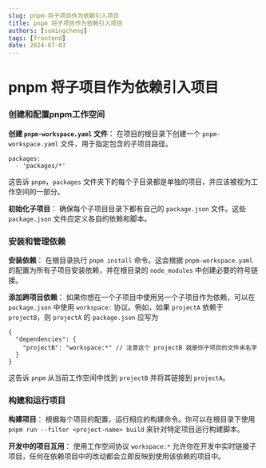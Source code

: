 ```yaml
---
slug: pnpm-将子项目作为依赖引入项目
title: pnpm 将子项目作为依赖引入项目
authors: [sumingcheng]
tags: [frontend]
date: 2024-07-03
---
```


# pnpm 将子项目作为依赖引入项目



 

### 创建和配置pnpm工作空间  

**创建 `pnpm-workspace.yaml` 文件**： 在项目的根目录下创建一个 `pnpm-workspace.yaml` 文件，用于指定包含的子项目路径。

```
packages:
  - 'packages/*'
```

这告诉 `pnpm`，`packages` 文件夹下的每个子目录都是单独的项目，并应该被视为工作空间的一部分。

**初始化子项目**： 确保每个子项目目录下都有自己的 `package.json` 文件。这些 `package.json` 文件应定义各自的依赖和脚本。

### 安装和管理依赖  

**安装依赖**： 在根目录执行 `pnpm install` 命令。这会根据 `pnpm-workspace.yaml` 的配置为所有子项目安装依赖，并在根目录的 `node_modules` 中创建必要的符号链接。

**添加跨项目依赖**： 如果你想在一个子项目中使用另一个子项目作为依赖，可以在 `package.json` 中使用 `workspace:` 协议。例如，如果 `projectA` 依赖于 `projectB`，则 `projectA` 的 `package.json` 应写为

```
{
  "dependencies": {
    "projectB": "workspace:*" // 注意这个 projectB 就是你子项目的文件夹名字
  }
}
```

这告诉 `pnpm` 从当前工作空间中找到 `projectB` 并将其链接到 `projectA`。

### 构建和运行项目  

**构建项目**： 根据每个项目的配置，运行相应的构建命令。你可以在根目录下使用 `pnpm run --filter <project-name> build` 来针对特定项目运行构建脚本。

**开发中的项目互用**： 使用工作空间协议 `workspace:*` 允许你在开发中实时链接子项目，任何在依赖项目中的改动都会立即反映到使用该依赖的项目中。